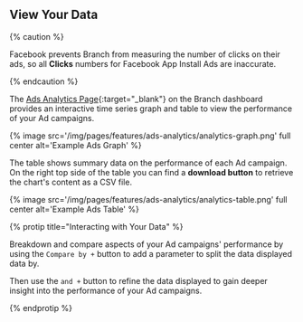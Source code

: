 ## View Your Data

{% caution %}

Facebook prevents Branch from measuring the number of clicks on their ads, so all **Clicks** numbers for Facebook App Install Ads are inaccurate.

{% endcaution %}

The [Ads Analytics Page](https://dashboard.branch.io/ads/analytics){:target="_blank"} on the Branch dashboard provides an interactive time series graph and table to view the performance of your Ad campaigns.

{% image src='/img/pages/features/ads-analytics/analytics-graph.png' full center alt='Example Ads Graph' %}

The table shows summary data on the performance of each Ad campaign. On the right top side of the table you can find a **download button** to retrieve the chart's content as a CSV file.

{% image src='/img/pages/features/ads-analytics/analytics-table.png' full center alt='Example Ads Table' %}

{% protip title="Interacting with Your Data" %}

Breakdown and compare aspects of your Ad campaigns' performance by using the `Compare by +` button to add a parameter to split the data displayed data by.

Then use the `and +` button to refine the data displayed to gain deeper insight into the performance of your Ad campaigns.

{% endprotip %}
